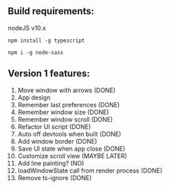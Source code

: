 ## Build requirements:

nodeJS v10.x

`npm install -g typescript`

`npm i -g node-sass`



## **Version 1 features:**
1. Move window with arrows (DONE)
2. App design
3. Remember last preferences (DONE)
4. Remember window size (DONE)
5. Remember window scroll (DONE)
6. Refactor UI script (DONE)
7. Auto off devtools when built (DONE)
8. Add window border (DONE)
9. Save UI state when app close (DONE)
10. Customize scroll view (MAYBE LATER)
11. Add line painting? (NO)
12. loadWindowState call from render process (DONE)
13. Remove ts-ignore (DONE)




